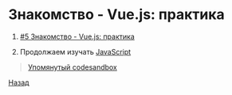 # Знакомство - Vue.js: практика

<!-- 1 час 6 минут, но кодинга пока нет -->

1. [#5 Знакомство - Vue.js: практика](https://www.youtube.com/watch?v=LN29isbbmsk)

1. Продолжаем изучать [JavaScript](https://learn.javascript.ru/array)

>[Упомянутый codesandbox](https://codesandbox.io/s/vuex-lagging-getter-forked-n2stm)

[Назад](./web_05.md)